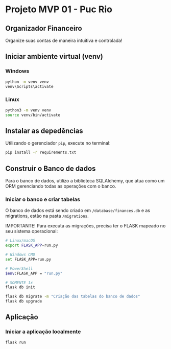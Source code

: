 # Projeto MVP 01 - Puc Rio

## Organizador Financeiro

Organize suas contas de maneira intuitiva e controlada!

## Iniciar ambiente virtual (venv)

### Windows

```bash
python -m venv venv
venv\Scripts\activate
```

### Linux

```bash
python3 -m venv venv
source venv/bin/activate
```

## Instalar as depedências

Utilizando o gerenciador `pip`, execute no terminal:

```bash
pip install -r requirements.txt
```

## Construir o Banco de dados

Para o banco de dados, utilizo a biblioteca SQLAlchemy, que atua como um ORM gerenciando todas as operações com o banco.

### Iniciar o banco e criar tabelas

O banco de dados está sendo criado em `/database/finances.db` e as migrations, estão na pasta `/migrations`.

IMPORTANTE! Para executa as migrações, precisa ter o FLASK mapeado no seu sistema operacional:

```bash
# Linux/macOS
export FLASK_APP=run.py

# Windows CMD
set FLASK_APP=run.py

# PowerShell
$env:FLASK_APP = "run.py"
```

```bash
# SOMENTE 1x
flask db init

flask db migrate -m "Criação das tabelas do banco de dados"
flask db upgrade
```

## Aplicação

### Iniciar a aplicação localmente

```bash
flask run
```